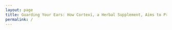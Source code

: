 ```yaml
---
layout: page
title: Guarding Your Ears: How Cortexi, a Herbal Supplement, Aims to Prevent Tinnitus
permalink: /
---
```



